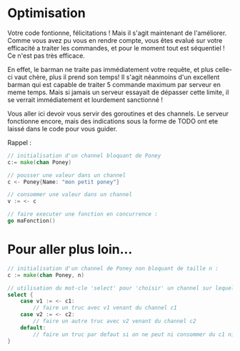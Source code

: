 # Optimisation

Votre code fontionne, félicitations ! Mais il s'agit maintenant de l'améliorer. Comme vous avez pu vous en rendre compte,
vous êtes evalué sur votre efficacité a traiter les commandes, et pour le moment tout est séquentiel ! Ce n'est pas très 
efficace.

En effet, le barman ne traite pas immédiatement votre requête, et plus celle-ci vaut chère, plus il prend son temps! Il
s'agit néanmoins d'un excellent barman qui est capable de traiter 5 commande maximum par serveur en meme temps.
Mais si jamais un serveur essayait de dépasser cette limite, il se verrait immédiatement et lourdement sanctionné !

Vous aller ici devoir vous servir des goroutines et des channels. Le serveur fonctionne encore, mais des indications
sous la forme de TODO ont ete laissé dans le code pour vous guider.

Rappel :
```go
// initialisation d'un channel bloquant de Poney
c:= make(chan Poney)

// pousser une valeur dans un channel
c <- Poney{Name: "mon petit poney"}

// consommer une valeur dans un channel
v := <- c

// faire executer une fonction en concurrence :
go maFonction()

```

# Pour aller plus loin...

```go
// initialisation d'un channel de Poney non bloquant de taille n :
c := make(chan Poney, n)

// utilisation du mot-cle 'select' pour 'choisir' un channel sur lequel consommer
select {
    case v1 := <- c1:
        // faire un truc avec v1 venant du channel c1
    case v2 := <- c2:
        // faire un autre truc avec v2 venant du channel c2
    default:
        // faire un truc par defaut si on ne peut ni consommer du c1 ni du c2
}

```


